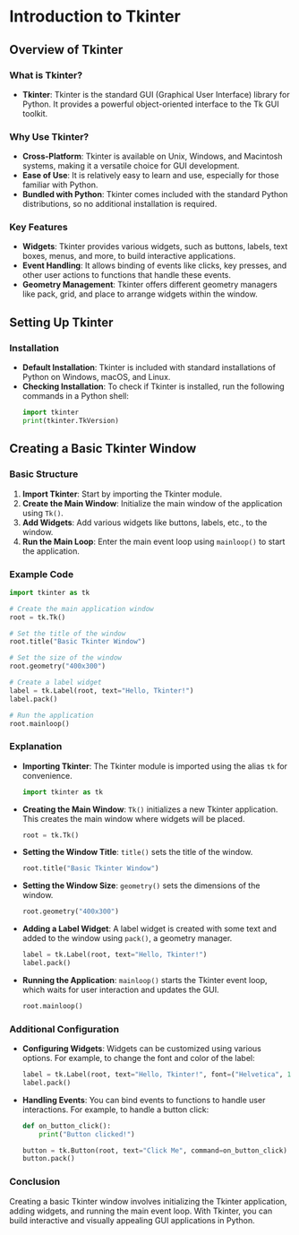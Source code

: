 # Introduction to Tkinter

## Overview of Tkinter

### What is Tkinter?
- **Tkinter**: Tkinter is the standard GUI (Graphical User Interface) library for Python. It provides a powerful object-oriented interface to the Tk GUI toolkit.

### Why Use Tkinter?
- **Cross-Platform**: Tkinter is available on Unix, Windows, and Macintosh systems, making it a versatile choice for GUI development.
- **Ease of Use**: It is relatively easy to learn and use, especially for those familiar with Python.
- **Bundled with Python**: Tkinter comes included with the standard Python distributions, so no additional installation is required.

### Key Features
- **Widgets**: Tkinter provides various widgets, such as buttons, labels, text boxes, menus, and more, to build interactive applications.
- **Event Handling**: It allows binding of events like clicks, key presses, and other user actions to functions that handle these events.
- **Geometry Management**: Tkinter offers different geometry managers like pack, grid, and place to arrange widgets within the window.

## Setting Up Tkinter

### Installation
- **Default Installation**: Tkinter is included with standard installations of Python on Windows, macOS, and Linux.
- **Checking Installation**: To check if Tkinter is installed, run the following commands in a Python shell:
  ```python
  import tkinter
  print(tkinter.TkVersion)
  ```
## Creating a Basic Tkinter Window

### Basic Structure
1. **Import Tkinter**: Start by importing the Tkinter module.
2. **Create the Main Window**: Initialize the main window of the application using `Tk()`.
3. **Add Widgets**: Add various widgets like buttons, labels, etc., to the window.
4. **Run the Main Loop**: Enter the main event loop using `mainloop()` to start the application.

### Example Code
```python
import tkinter as tk

# Create the main application window
root = tk.Tk()

# Set the title of the window
root.title("Basic Tkinter Window")

# Set the size of the window
root.geometry("400x300")

# Create a label widget
label = tk.Label(root, text="Hello, Tkinter!")
label.pack()

# Run the application
root.mainloop()
```

### Explanation
- **Importing Tkinter**: The Tkinter module is imported using the alias `tk` for convenience.
  ```python
  import tkinter as tk
  ```
- **Creating the Main Window**: `Tk()` initializes a new Tkinter application. This creates the main window where widgets will be placed.
  ```python
  root = tk.Tk()
  ```
- **Setting the Window Title**: `title()` sets the title of the window.
  ```python
  root.title("Basic Tkinter Window")
  ```
- **Setting the Window Size**: `geometry()` sets the dimensions of the window.
  ```python
  root.geometry("400x300")
  ```
- **Adding a Label Widget**: A label widget is created with some text and added to the window using `pack()`, a geometry manager.
  ```python
  label = tk.Label(root, text="Hello, Tkinter!")
  label.pack()
  ```
- **Running the Application**: `mainloop()` starts the Tkinter event loop, which waits for user interaction and updates the GUI.
  ```python
  root.mainloop()
  ```

### Additional Configuration
- **Configuring Widgets**: Widgets can be customized using various options. For example, to change the font and color of the label:
  ```python
  label = tk.Label(root, text="Hello, Tkinter!", font=("Helvetica", 16), fg="blue")
  label.pack()
  ```
- **Handling Events**: You can bind events to functions to handle user interactions. For example, to handle a button click:
  ```python
  def on_button_click():
      print("Button clicked!")

  button = tk.Button(root, text="Click Me", command=on_button_click)
  button.pack()
  ```

### Conclusion
Creating a basic Tkinter window involves initializing the Tkinter application, adding widgets, and running the main event loop. With Tkinter, you can build interactive and visually appealing GUI applications in Python.
